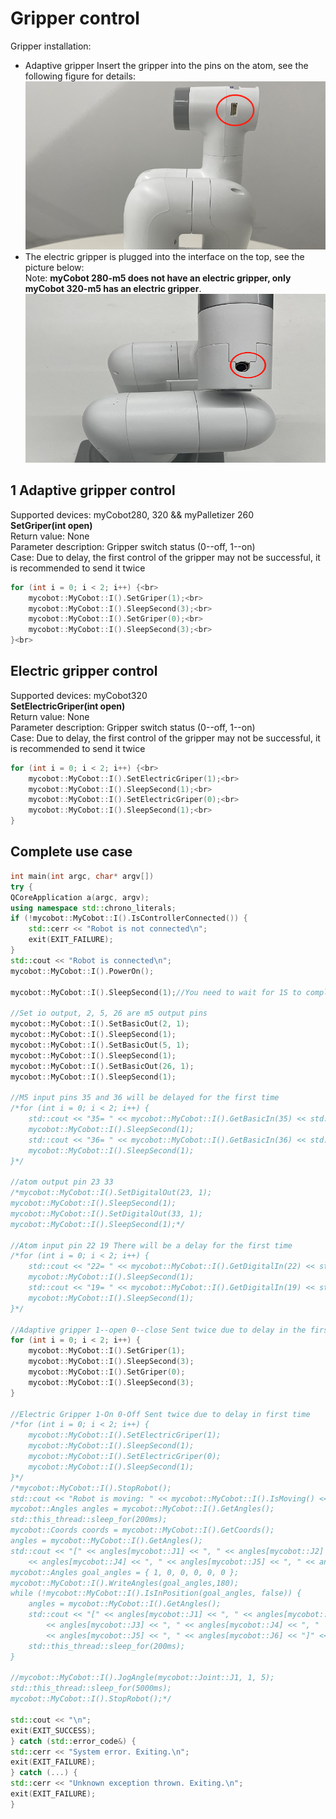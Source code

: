 # Gripper control
Gripper installation:<br>

- Adaptive gripper Insert the gripper into the pins on the atom, see the following figure for details:<br>
![pic](../../../resources/3-FunctionsAndApplications/6.developmentGuide/C%2B%2B/GrippingJaw/8-6-001.png)
- The electric gripper is plugged into the interface on the top, see the picture below:<br>
Note: **myCobot 280-m5 does not have an electric gripper, only myCobot 320-m5 has an electric gripper**.<br>
![pic](../../../resources/3-FunctionsAndApplications/6.developmentGuide/C%2B%2B/GrippingJaw/8-6-002.png)
## 1 Adaptive gripper control
Supported devices: myCobot280, 320 && myPalletizer 260<br>
**SetGriper(int open)**<br>
Return value: None<br>
Parameter description: Gripper switch status (0--off, 1--on)<br>
Case: Due to delay, the first control of the gripper may not be successful, it is recommended to send it twice<br>

```c++
for (int i = 0; i < 2; i++) {<br>
	mycobot::MyCobot::I().SetGriper(1);<br>
	mycobot::MyCobot::I().SleepSecond(3);<br>
	mycobot::MyCobot::I().SetGriper(0);<br>
	mycobot::MyCobot::I().SleepSecond(3);<br>
}<br>
```


## Electric gripper control
Supported devices: myCobot320<br>
**SetElectricGriper(int open)**<br>
Return value: None<br>
Parameter description: Gripper switch status (0--off, 1--on)<br>
Case: Due to delay, the first control of the gripper may not be successful, it is recommended to send it twice<br>

```c++
for (int i = 0; i < 2; i++) {<br>
	mycobot::MyCobot::I().SetElectricGriper(1);<br>
	mycobot::MyCobot::I().SleepSecond(1);<br>
	mycobot::MyCobot::I().SetElectricGriper(0);<br>
	mycobot::MyCobot::I().SleepSecond(1);<br>
}
```


## Complete use case

```c++
int main(int argc, char* argv[])
try {
QCoreApplication a(argc, argv);
using namespace std::chrono_literals;
if (!mycobot::MyCobot::I().IsControllerConnected()) {
	std::cerr << "Robot is not connected\n";
	exit(EXIT_FAILURE);
}
std::cout << "Robot is connected\n";
mycobot::MyCobot::I().PowerOn();

mycobot::MyCobot::I().SleepSecond(1);//You need to wait for 1S to complete the previous action.

//Set io output, 2, 5, 26 are m5 output pins
mycobot::MyCobot::I().SetBasicOut(2, 1);
mycobot::MyCobot::I().SleepSecond(1);
mycobot::MyCobot::I().SetBasicOut(5, 1);
mycobot::MyCobot::I().SleepSecond(1);
mycobot::MyCobot::I().SetBasicOut(26, 1);
mycobot::MyCobot::I().SleepSecond(1);

//M5 input pins 35 and 36 will be delayed for the first time
/*for (int i = 0; i < 2; i++) {
	std::cout << "35= " << mycobot::MyCobot::I().GetBasicIn(35) << std::endl;
	mycobot::MyCobot::I().SleepSecond(1);
	std::cout << "36= " << mycobot::MyCobot::I().GetBasicIn(36) << std::endl;
	mycobot::MyCobot::I().SleepSecond(1);
}*/

//atom output pin 23 33
/*mycobot::MyCobot::I().SetDigitalOut(23, 1);
mycobot::MyCobot::I().SleepSecond(1);
mycobot::MyCobot::I().SetDigitalOut(33, 1);
mycobot::MyCobot::I().SleepSecond(1);*/

//Atom input pin 22 19 There will be a delay for the first time
/*for (int i = 0; i < 2; i++) {
	std::cout << "22= " << mycobot::MyCobot::I().GetDigitalIn(22) << std::endl;
	mycobot::MyCobot::I().SleepSecond(1);
	std::cout << "19= " << mycobot::MyCobot::I().GetDigitalIn(19) << std::endl;
	mycobot::MyCobot::I().SleepSecond(1);
}*/

//Adaptive gripper 1--open 0--close Sent twice due to delay in the first time
for (int i = 0; i < 2; i++) {
	mycobot::MyCobot::I().SetGriper(1);
	mycobot::MyCobot::I().SleepSecond(3);
	mycobot::MyCobot::I().SetGriper(0);
	mycobot::MyCobot::I().SleepSecond(3);
}

//Electric Gripper 1-On 0-Off Sent twice due to delay in first time
/*for (int i = 0; i < 2; i++) {
	mycobot::MyCobot::I().SetElectricGriper(1);
	mycobot::MyCobot::I().SleepSecond(1);
	mycobot::MyCobot::I().SetElectricGriper(0);
	mycobot::MyCobot::I().SleepSecond(1);
}*/
/*mycobot::MyCobot::I().StopRobot();
std::cout << "Robot is moving: " << mycobot::MyCobot::I().IsMoving() << "\n";
mycobot::Angles angles = mycobot::MyCobot::I().GetAngles();
std::this_thread::sleep_for(200ms);
mycobot::Coords coords = mycobot::MyCobot::I().GetCoords();
angles = mycobot::MyCobot::I().GetAngles();
std::cout << "[" << angles[mycobot::J1] << ", " << angles[mycobot::J2] << ", " << angles[mycobot::J3] << ", "
	<< angles[mycobot::J4] << ", " << angles[mycobot::J5] << ", " << angles[mycobot::J6] << "]";
mycobot::Angles goal_angles = { 1, 0, 0, 0, 0, 0 };
mycobot::MyCobot::I().WriteAngles(goal_angles,180);
while (!mycobot::MyCobot::I().IsInPosition(goal_angles, false)) {
	angles = mycobot::MyCobot::I().GetAngles();
	std::cout << "[" << angles[mycobot::J1] << ", " << angles[mycobot::J2] << ", "
		<< angles[mycobot::J3] << ", " << angles[mycobot::J4] << ", "
		<< angles[mycobot::J5] << ", " << angles[mycobot::J6] << "]" << std::flush;
	std::this_thread::sleep_for(200ms);
}

//mycobot::MyCobot::I().JogAngle(mycobot::Joint::J1, 1, 5);
std::this_thread::sleep_for(5000ms);
mycobot::MyCobot::I().StopRobot();*/

std::cout << "\n";
exit(EXIT_SUCCESS);
} catch (std::error_code&) {
std::cerr << "System error. Exiting.\n";
exit(EXIT_FAILURE);
} catch (...) {
std::cerr << "Unknown exception thrown. Exiting.\n";
exit(EXIT_FAILURE);
}
```

